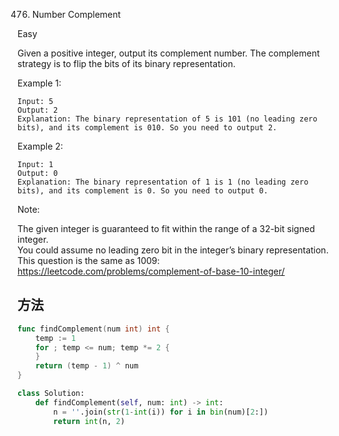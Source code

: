 476. Number Complement


Easy


Given a positive integer, output its complement number. The complement strategy is to flip the bits of its binary representation.

 

Example 1:

```
Input: 5
Output: 2
Explanation: The binary representation of 5 is 101 (no leading zero bits), and its complement is 010. So you need to output 2.
```

Example 2:

```
Input: 1
Output: 0
Explanation: The binary representation of 1 is 1 (no leading zero bits), and its complement is 0. So you need to output 0.
```

Note:

The given integer is guaranteed to fit within the range of a 32-bit signed integer.  
You could assume no leading zero bit in the integer’s binary representation.  
This question is the same as 1009: https://leetcode.com/problems/complement-of-base-10-integer/


## 方法

```go
func findComplement(num int) int {
    temp := 1
	for ; temp <= num; temp *= 2 {
	}
	return (temp - 1) ^ num
}
```

```python
class Solution:
    def findComplement(self, num: int) -> int:
        n = ''.join(str(1-int(i)) for i in bin(num)[2:]) 
        return int(n, 2)
```